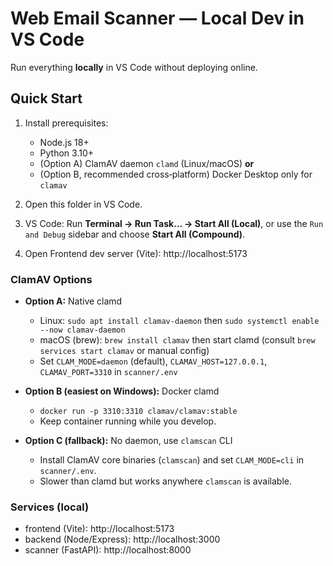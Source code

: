 # Web Email Scanner — Local Dev in VS Code

Run everything **locally** in VS Code without deploying online.

## Quick Start
1) Install prerequisites:
   - Node.js 18+
   - Python 3.10+
   - (Option A) ClamAV daemon `clamd` (Linux/macOS) **or**
   - (Option B, recommended cross‑platform) Docker Desktop only for `clamav`

2) Open this folder in VS Code.

3) VS Code: Run **Terminal → Run Task… → Start All (Local)**, or use the `Run and Debug` sidebar and choose **Start All (Compound)**.

4) Open Frontend dev server (Vite): http://localhost:5173

### ClamAV Options
- **Option A:** Native clamd
  - Linux: `sudo apt install clamav-daemon` then `sudo systemctl enable --now clamav-daemon`
  - macOS (brew): `brew install clamav` then start clamd (consult `brew services start clamav` or manual config)
  - Set `CLAM_MODE=daemon` (default), `CLAMAV_HOST=127.0.0.1`, `CLAMAV_PORT=3310` in `scanner/.env`
- **Option B (easiest on Windows):** Docker clamd
  - `docker run -p 3310:3310 clamav/clamav:stable`
  - Keep container running while you develop.

- **Option C (fallback):** No daemon, use `clamscan` CLI
  - Install ClamAV core binaries (`clamscan`) and set `CLAM_MODE=cli` in `scanner/.env`.
  - Slower than clamd but works anywhere `clamscan` is available.

### Services (local)
- frontend (Vite): http://localhost:5173
- backend (Node/Express): http://localhost:3000
- scanner (FastAPI): http://localhost:8000
